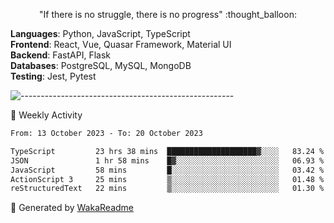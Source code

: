 <p align="center"> 
  "If there is no struggle, there is no progress" :thought_balloon:
</p>

<p align="left">
  <strong>Languages</strong>: Python, JavaScript, TypeScript<br>
  <strong>Frontend</strong>: React, Vue, Quasar Framework, Material UI<br>
  <strong>Backend</strong>: FastAPI, Flask<br>
  <strong>Databases</strong>: PostgreSQL, MySQL, MongoDB<br>
  <strong>Testing</strong>: Jest, Pytest<br>
</p>

![-----------------------------------------------------](https://raw.githubusercontent.com/andreasbm/readme/master/assets/lines/vintage.png)

🎯 Weekly Activity

<!--START_SECTION:waka-->

```txt
From: 13 October 2023 - To: 20 October 2023

TypeScript         23 hrs 38 mins  ████████████████████▓░░░░   83.24 %
JSON               1 hr 58 mins    █▓░░░░░░░░░░░░░░░░░░░░░░░   06.93 %
JavaScript         58 mins         █░░░░░░░░░░░░░░░░░░░░░░░░   03.42 %
ActionScript 3     25 mins         ▒░░░░░░░░░░░░░░░░░░░░░░░░   01.48 %
reStructuredText   22 mins         ▒░░░░░░░░░░░░░░░░░░░░░░░░   01.30 %
```

<!--END_SECTION:waka-->


🚀 Generated by [WakaReadme](https://github.com/athul/waka-readme)
